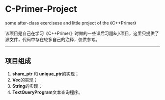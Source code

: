 # C-Primer-Project
some after-class exercisese and little project of the 《C++Primer》

该项目是自己在学习《C++Primer》时做的一些课后习题&小项目，这里只提供了源文件，代码中存在较多自己的注释，仅供参考。
***
## 项目组成
1. **share_ptr** 和 **unique_ptr**的实现；
2. **Vec**的实现；
3. **String**的实现；
4. **TextQueryProgram**文本查询程序。
